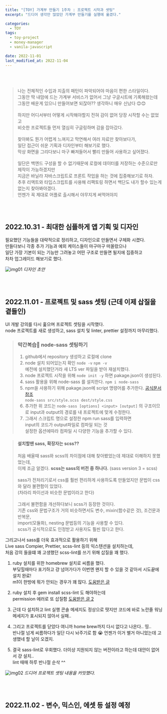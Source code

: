 ```yaml
---
title: "[TOY] 가계부 만들기 1주차 : 프로젝트 시작과 셋팅"
excerpt: "드디어 생각만 많았던 가계부 만들기를 실행에 옮겼다."

categories:
  - TOY
tags:
  - toy-project
  - money-manager
  - vanila-javascript

date: 2022-11-01
last_modified_at: 2022-11-04
---
```


<br><br>

> 나는 전체적인 수입과 지출의 패턴이 파악되어야 마음이 편한 스타일이다.<br>
> 그동안 딱 내맘에 드는 가계부 서비스가 없어서 그냥 구글시트에 기록해왔는데<br>
> 그동안 배운게 있으니 만들어보면 되잖아?? 생각하니 매우 신났다 😊😊
> <br><br>
> 하지만 어디서부터 어떻게 시작해야할지 전혀 감이 없어 당장 시작할 수는 없었고<br>
> 비슷한 프로젝트들 먼저 열심히 구글링하며 감을 잡아갔다.
> <br><br>
> 찾아봐도 뭔가 어렵게 느껴지고 막연해서 여러 자료만 찾아보다가,<br>
> 일단 접근이 쉬운 기획과 디자인부터 해보기로 했다.<br>
> 막상 화면을 그리다보니 마구 빠져들어서 빨리 만들어 사용하고 싶어졌다.
> <br><br>
> 일단은 백엔드 구성을 할 수 없기때문에 로컬에 데이터를 저장하는 수준으로만 제작이 가능하겠지만<br>
> 지금은 바닐라 자바스크립트로 프론트 작업을 하는 것에 집중해보기로 하자.<br>
> 추후 리액트와 타입스크립트를 사용해 리팩토링 하면서 백단도 내가 할수 있는게 없는지 찾아봐야겠다.<br>
> 언젠가 꼭 제대로 어플로 출시해서 야무지게 써먹어야지

<br><br>

## 2022.10.31 - 최대한 심플하게 앱 기획 및 디자인

필요했던 기능들을 대략적으로 정리하고, 디자인으로 만들면서 구체화 시켰다.<br>
만들다보니 각종 추가 기능과 예외 케이스들이 마구마구 떠올랐으나<br>
일단 가장 기본이 되는 기능만 그려놓고 어떤 구조로 만들면 될지에 집중하고<br>
차차 업그레이드 해보기로 했다.

![img01](https://user-images.githubusercontent.com/81657811/199264085-61e653cb-1091-4ad1-b412-0be4ab3f5a37.png)
_디자인 초안_

<br><br>

## 2022.11.01 - 프로젝트 및 sass 셋팅 (근데 이제 삽질을 곁들인)

UI 개발 강의를 다시 훑으며 프로젝트 셋팅을 시작했다.<br>
node 프로젝트를 새로 생성하고, sass 설치 및 linter, prettier 설정까지 마무리했다.

> ### 막간복습👀 node-sass 셋팅하기
>
> 1. github에서 repository 생성하고 로컬에 clone
> 2. node 설치 되어있는지 확인 `node -v` `npm -v` <br>
>    예전에 설치했던거라 새 LTS ver 파일을 받아 재설치했다.
> 3. node 프로젝트 시작을 위해 `node init -y` 하면 pakage.json이 생성된다.
> 4. sass 활용을 위해 node-sass 를 설치한다. `npm i node-sass`
> 5. npm을 사용하기 위해 pakage.json에 script 명령어를 추가한다. [공식문서 참조]<br> `node-sass src/style.scss dest/style.css`
> 6. 추가한 위 코드는 `node-sass [options] <input> [output]` 의 구조이므로
>    input과 output의 경로를 내 프로젝트에 맞게 수정한다.
> 7. 그래서 스크립트 명으로 설정한 npm run sass를 입력하면<br>
>    input의 코드가 output파일로 컴파일 되는 것<br>
>    설정한 옵션에따라 컴파일 시 다양한 기능을 추가할 수 있다.

> #### 설치할땐 sass, 확장자는 scss??
>
> 처음 배울때 sass와 scss의 차이점에 대해 찾아봤었는데 제대로 이해하지 못했었는데,<br>
> 이제 조금 알겠다. **scss는 sass의 버전 중 하나다.** (sass version 3 = scss)<br><br>
> sass가 전처리기로서 css를 훨씬 편리하게 사용하도록 만들었지만 문법이 css와 달라 불편함이 있었다.<br>
> (차라리 파이선과 비슷한 문법이라고 한다)<br><br>
> 그래서 불편함을 개선하다보니 scss가 등장한 것이다.<br>
> 기존 css와 문법구조가 거의 비슷하면서도 변수, mixin(함수같은 것), 조건문과 반복문,<br>
> import(모듈화), nesting 문법등의 기능을 사용할 수 있다.<br>
> scss가 공식적으로도 인정받고 사용자도 훨씬 많다고 한다.

그리고나서 sass를 더욱 효과적으로 활용하기 위해<br>
Live sass Compier, Prettier, scss-lint 등의 익스텐션을 설치하는데,<br>
처음 강의 들을떄 꽤 고생했던 scss-lint를 쓰기 위해 삽질을 꽤 했다.

1. ruby 설치를 위한 homebrew 설치로 씨름을 했다.<br>
   부딪힐때마다 포기하고 걍 넘어가다가 이번엔 왠지 할 수 있을 것 같아서 시도끝에 설치 완료!<br>
   m1이 한방에 뭐가 안되는 경우가 꽤 많다. [도움받은 글]

2. ruby 설치 후 gem install scss-lint 도 해야하는데<br>
   permission 에러로 또 삽질함 [도움받은 글 2]

3. 근데 다 설치하고 lint 실행 콘솔 메세지도 정상으로 떳지만 코드에 바로 노란줄 워닝 메세지가 표시되지 않아서 실패..

4. 그리고 프로젝트를 닫았다 여니까 home brew까지 다시 없다고 나온다.. 띵..<br>
   반나절 넘게 씨름하다가 일단 다시 놔주기로 함 😭 언젠가 이거 별거 아니었는데 고생했네 할 날이 오겠지.

5. 결국 sass-lint로 우회했다. 더이상 지원되지 않는 버전이라고 하는데 대안이 없어서 걍 설치..<br>
   lint 때매 하루 반나절 순삭 ^^

![img02](https://user-images.githubusercontent.com/81657811/199268724-8581b71f-0fd2-435f-a6a4-249e48ed890b.png)
_드디어 프로젝트 셋팅 내용을 커밋했다._

<br><br>

## 2022.11.02 - 변수, 믹스인, 에셋 등 설정 예정

[공식문서 참조]: https://www.npmjs.com/package/node-sass
[도움받은 글]: https://m.blog.naver.com/tnsqo1126/222627852760
[도움받은 글 2]: https://jojoldu.tistory.com/288
